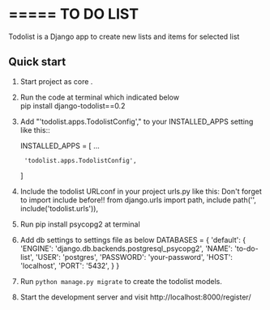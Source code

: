 =====
TO DO LIST
=====

Todolist is a Django app to create new lists and items for selected list

Quick start
-----------
1. Start project as core .
2. Run the code at terminal which  indicated below  
pip install django-todolist==0.2 
2. Add "'todolist.apps.TodolistConfig'," to your INSTALLED_APPS setting like this::

    INSTALLED_APPS = [
        ...
       
        'todolist.apps.TodolistConfig',
    ]

3. Include the todolist URLconf in your project urls.py like this:
   Don't forget to import include before!!
    from django.urls import path, include
    path('', include('todolist.urls')),

4. Run pip install psycopg2 at terminal
5. Add db settings to settings file as below
    DATABASES = {
        'default': {
            'ENGINE': 'django.db.backends.postgresql_psycopg2',
            'NAME': 'to-do-list',
            'USER': 'postgres',
            'PASSWORD': 'your-password',
            'HOST': 'localhost',
            'PORT': '5432',
        }
    }


6. Run ``python manage.py migrate`` to create the todolist models.

7. Start the development server and visit http://localhost:8000/register/
   
